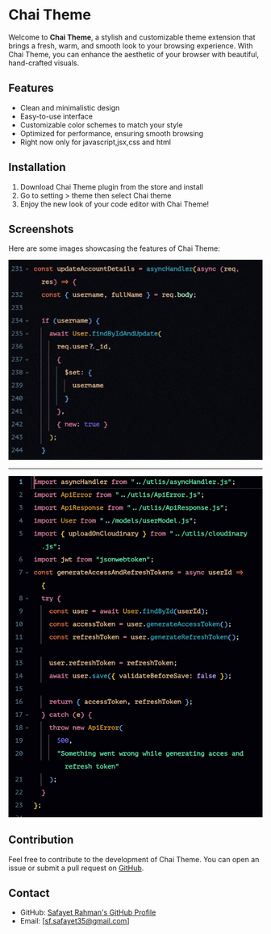 # Chai Theme

Welcome to **Chai Theme**, a stylish and customizable theme extension that brings a fresh, warm, and smooth look to your browsing experience. With Chai Theme, you can enhance the aesthetic of your browser with beautiful, hand-crafted visuals.

## Features

-   Clean and minimalistic design
-   Easy-to-use interface
-   Customizable color schemes to match your style
-   Optimized for performance, ensuring smooth browsing
-   Right now only for javascript,jsx,css and html

## Installation

1. Download Chai Theme plugin from the store and install
2. Go to setting > theme then select Chai theme
3. Enjoy the new look of your code editor with Chai Theme!

## Screenshots

Here are some images showcasing the features of Chai Theme:

![screenshot](https://raw.githubusercontent.com/safayet35/chai-theme/refs/heads/main/img1.jpg)

---

![screenshot](https://raw.githubusercontent.com/safayet35/chai-theme/refs/heads/main/img2.jpg)

## Contribution

Feel free to contribute to the development of Chai Theme. You can open an issue
or submit a pull request on [GitHub](https://github.com/safayet35/chai-theme).

## Contact

-   GitHub: [Safayet Rahman's GitHub Profile](https://github.com/yourusername)
-   Email: [sf.safayet35@gmail.com]
